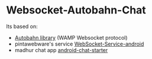 # Websocket-Autobahn-Chat
Its based on:
* [Autobahn library](https://github.com/crossbario/autobahn-android) (WAMP Websocket protocol)
* pintawebware's service [WebSocket-Service-android](https://github.com/pintawebware/WebSocket-Service-android)
* madhur chat app [android-chat-starter](https://github.com/madhur/android-chat-starter)
